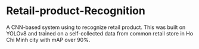# Retail-product-Recognition
A CNN-based system using to recognize retail product. This was built on YOLOv8 and trained on a self-collected data from common retail store in Ho Chi Minh city with mAP over 90%. 
